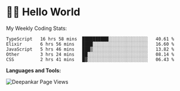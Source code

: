 # 👋🏽 Hello World 

<!--![Deepankar's github stats](https://github-readme-stats.vercel.app/api?username=Deep-Codes&count_private=true&show_icons=true&theme=radical)-->
My Weekly Coding Stats:

<!--START_SECTION:waka-->
```text
TypeScript   16 hrs 58 mins  ██████████░░░░░░░░░░░░░░░   40.61 % 
Elixir       6 hrs 56 mins   ████░░░░░░░░░░░░░░░░░░░░░   16.60 % 
JavaScript   5 hrs 46 mins   ███▒░░░░░░░░░░░░░░░░░░░░░   13.82 % 
Other        3 hrs 24 mins   ██░░░░░░░░░░░░░░░░░░░░░░░   08.14 % 
CSS          2 hrs 41 mins   █▓░░░░░░░░░░░░░░░░░░░░░░░   06.43 % 
```
<!--END_SECTION:waka-->

**Languages and Tools:**



<p align="left"> <img src="https://komarev.com/ghpvc/?username=Deep-Codes&label=Views&color=blue&style=plastic" alt="Deepankar Page Views" /> </p>
